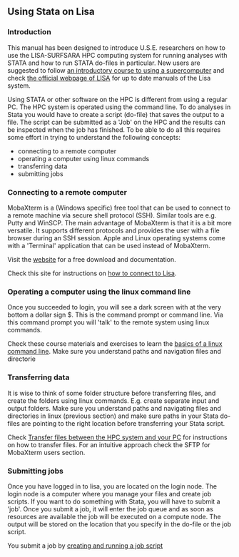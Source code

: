 ## Using Stata on Lisa

### Introduction
This manual has been designed to introduce U.S.E. researchers on how to use the LISA-SURFSARA HPC computing system for running analyses with STATA and how to run STATA do-files in particular. New users are suggested to follow [an introductory course to using a supercomputer](https://www.surf.nl/en/agenda/research-and-ict) and check [the official webpage of LISA](https://servicedesk.surfsara.nl/wiki/display/WIKI/Lisa) for up to date manuals of the Lisa system.

Using STATA or other software on the HPC is different from using a regular PC. The HPC system is operated using the command line. To do analyses in Stata you would have to create a script (do-file) that saves the output to a file. The script can be submitted as a 'Job' on the HPC and the results can be inspected when the job has finished. To be able to do all this requires some effort in trying to understand the following concepts:
- connecting to a remote computer
- operating a computer using linux commands
- transferring data
- submitting jobs

### Connecting to a remote computer

MobaXterm is a (Windows specific) free tool that can be used to connect to a remote machine via secure shell protocol (SSH). Similar tools are e.g. Putty and WinSCP. The main advantage of MobaXterm is that it is a bit more versatile. It supports different protocols and provides the user with a file browser during an SSH session.
Apple and Linux operating systems come with a 'Terminal' application that can be used instead of MobaXterm.

Visit the [website](https://mobaxterm.mobatek.net/) for a free download and documentation.

Check this site for instructions on [how to connect to Lisa](https://servicedesk.surfsara.nl/wiki/pages/viewpage.action?pageId=30660216).

### Operating a computer using the linux command line
Once you succeeded to login, you will see a dark screen with at the very bottom a dollar sign $. This is the command prompt or command line. Via this command prompt you will 'talk' to the remote system using linux commands. 

Check these course materials and exercises to learn the [basics of a linux command line](https://swcarpentry.github.io/shell-novice/).
Make sure you understand paths and navigation files and directorie

### Transferring data
It is wise to think of some folder structure before transferring files, and create the folders using linux commands. E.g. create separate input and output folders. 
Make sure you understand paths and navigating files and directories in linux (previous section) and make sure paths in your Stata do-files are pointing to the right location before transferring your Stata script.

Check [Transfer files between the HPC system and your PC](https://servicedesk.surfsara.nl/wiki/pages/viewpage.action?pageId=30660216) for instructions on how to transfer files. For an intuitive approach check the SFTP for MobaXterm users section.

### Submitting jobs
Once you have logged in to lisa, you are located on the login node. The login node is a computer where you manage your files and create job scripts. If you want to do something with Stata, you will have to submit a 'job'. Once you submit a job, it will enter the job queue and as soon as resources are available the job will be executed on a compute node. The output will be stored on the location that you specify in the do-file or the job script.

You submit a job by [creating and running a job script](https://servicedesk.surfsara.nl/wiki/display/WIKI/Creating+and+running+jobs)



